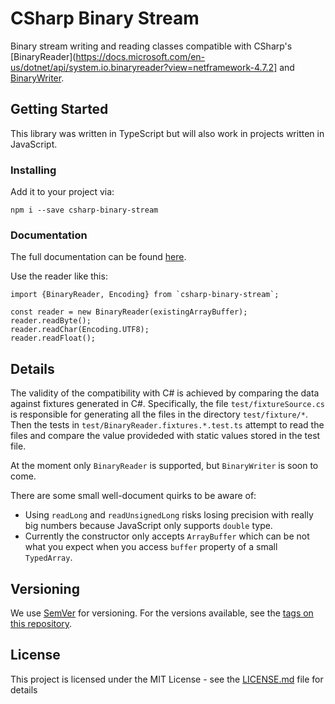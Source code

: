 # CSharp Binary Stream

Binary stream writing and reading classes compatible with CSharp's [BinaryReader](https://docs.microsoft.com/en-us/dotnet/api/system.io.binaryreader?view=netframework-4.7.2] and [BinaryWriter](https://docs.microsoft.com/en-us/dotnet/api/system.io.binarywriter?view=netframework-4.7.2).

## Getting Started

This library was written in TypeScript but will also work in projects written in JavaScript.

### Installing

Add it to your project via:

```
npm i --save csharp-binary-stream
```

### Documentation

The full documentation can be found [here](https://evidentlycube.github.io/chsarp-binary-stream/index.html). 

Use the reader like this:

```
import {BinaryReader, Encoding} from `csharp-binary-stream`;

const reader = new BinaryReader(existingArrayBuffer);
reader.readByte();
reader.readChar(Encoding.UTF8);
reader.readFloat();
```

## Details

The validity of the compatibility with C# is achieved by comparing the data against fixtures generated in C#. Specifically, the file `test/fixtureSource.cs` is responsible for generating all the files in the directory `test/fixture/*`. Then the tests in `test/BinaryReader.fixtures.*.test.ts` attempt to read the files and compare the value provideded with static values stored in the test file.

At the moment only `BinaryReader` is supported, but `BinaryWriter` is soon to come.

There are some small well-document quirks to be aware of:

 - Using `readLong` and `readUnsignedLong` risks losing precision with really big numbers because JavaScript only supports `double` type.
 - Currently the constructor only accepts `ArrayBuffer` which can be not what you expect when you access `buffer` property of a small `TypedArray`.

## Versioning

We use [SemVer](http://semver.org/) for versioning. For the versions available, see the [tags on this repository](https://github.com/your/project/tags). 

## License

This project is licensed under the MIT License - see the [LICENSE.md](LICENSE.md) file for details
